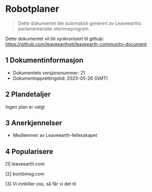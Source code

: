 # Robotplaner

>Dette dokumentet ble automatisk generert av Leaveearths parlamentariske stemmeprogram.

Dette dokumentet vil bli synkronisert til github: https://github.com/leaveearthgit/leaveearth-community-document

## 1 Dokumentinformasjon

- Dokumentets versjonsnummer: 21
- Dokumentopprettingstid: 2023-05-26 (GMT)

## 2 Plandetaljer

Ingen plan er valgt

## 3 Anerkjennelser
* Medlemmer av Leaveearth-fellesskapet

## 4 Popularisere
[1] leaveearth.com

[2] bombmsg.com

[3] Vi innbiller oss, så får vi det til
